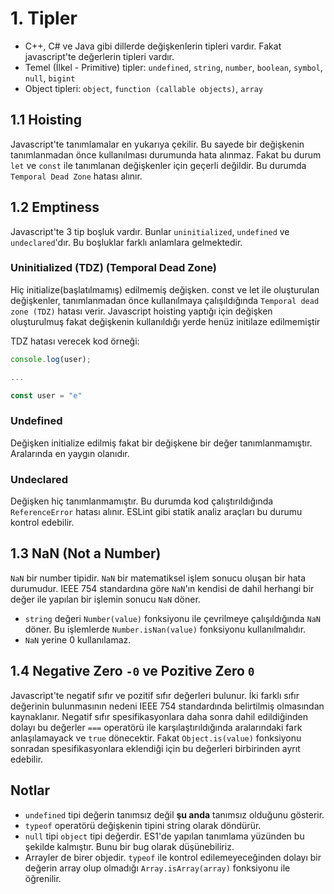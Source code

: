# 1. Tipler

- C++, C# ve Java gibi dillerde değişkenlerin tipleri vardır. Fakat javascript'te değerlerin tipleri vardır.
- Temel (İlkel - Primitive) tipler: `undefined`, `string`, `number`, `boolean`, `symbol`, `null`, `bigint`
- Object tipleri: `object`, `function (callable objects)`, `array`

## 1.1 Hoisting

Javascript'te tanımlamalar en yukarıya çekilir. Bu sayede bir değişkenin tanımlanmadan önce kullanılması durumunda hata alınmaz. Fakat bu durum `let` ve `const` ile tanımlanan değişkenler için geçerli değildir. Bu durumda `Temporal Dead Zone` hatası alınır.

## 1.2 Emptiness

Javascript'te 3 tip boşluk vardır. Bunlar `uninitialized`, `undefined` ve `undeclared`'dır. Bu boşluklar farklı anlamlara gelmektedir.

### Uninitialized (TDZ) (Temporal Dead Zone)

Hiç initialize(başlatılmamış) edilmemiş değişken. const ve let ile oluşturulan değişkenler, tanımlanmadan önce kullanılmaya çalışıldığında `Temporal dead zone (TDZ)` hatası verir. Javascript hoisting yaptığı için  değişken oluşturulmuş fakat değişkenin kullanıldığı yerde henüz initilaze edilmemiştir


TDZ hatası verecek kod örneği:

```javascript
console.log(user);

...

const user = "e"
```

### Undefined

Değişken initialize edilmiş fakat bir değişkene bir değer tanımlanmamıştır. Aralarında en yaygın olanıdır.

### Undeclared

Değişken hiç tanımlanmamıştır. Bu durumda kod çalıştırıldığında `ReferenceError` hatası alınır. ESLint gibi statik analiz araçları bu durumu kontrol edebilir.

## 1.3 NaN (Not a Number)

`NaN` bir number tipidir. `NaN` bir matematiksel işlem sonucu oluşan bir hata durumudur. IEEE 754 standardına göre `NaN`'ın kendisi de dahil herhangi bir değer ile yapılan bir işlemin sonucu `NaN` döner.

- `string` değeri `Number(value)` fonksiyonu ile çevrilmeye çalışıldığında `NaN` döner. Bu işlemlerde `Number.isNan(value)` fonksiyonu kullanılmalıdır.
- `NaN` yerine 0 kullanılamaz.

## 1.4 Negative Zero `-0` ve Pozitive Zero `0`

Javascript'te negatif sıfır ve pozitif sıfır değerleri bulunur. İki farklı sıfır değerinin bulunmasının nedeni IEEE 754 standardında belirtilmiş olmasından kaynaklanır. Negatif sıfır spesifikasyonlara daha sonra dahil edildiğinden dolayı bu değerler `===` operatörü ile karşılaştırıldığında aralarındaki fark anlaşılamayack ve `true` dönecektir. Fakat `Object.is(value)` fonksiyonu sonradan spesifikasyonlara eklendiği için bu değerleri birbirinden ayrıt edebilir.

## Notlar

- `undefined` tipi değerin tanımsız değil **şu anda** tanımsız olduğunu gösterir.
- `typeof` operatörü değişkenin tipini string olarak döndürür.
- `null` tipi `object` tipi değerdir. ES1'de yapılan tanımlama yüzünden bu şekilde kalmıştır. Bunu bir bug olarak düşünebiliriz.
- Arrayler de birer objedir. `typeof` ile kontrol edilemeyeceğinden dolayı bir değerin array olup olmadığı `Array.isArray(array)` fonksiyonu ile öğrenilir.
